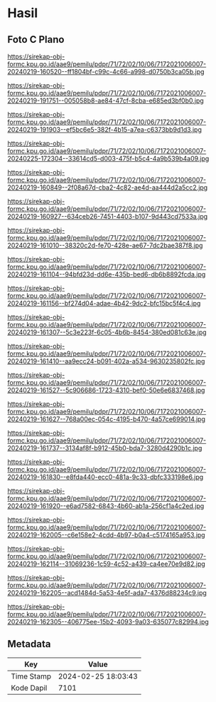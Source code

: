 # Hasil

## Foto C Plano

https://sirekap-obj-formc.kpu.go.id/aae9/pemilu/pdpr/71/72/02/10/06/7172021006007-20240219-160520--ff1804bf-c99c-4c66-a998-d0750b3ca05b.jpg

https://sirekap-obj-formc.kpu.go.id/aae9/pemilu/pdpr/71/72/02/10/06/7172021006007-20240219-191751--005058b8-ae84-47cf-8cba-e685ed3bf0b0.jpg

https://sirekap-obj-formc.kpu.go.id/aae9/pemilu/pdpr/71/72/02/10/06/7172021006007-20240219-191903--ef5bc6e5-382f-4b15-a7ea-c6373bb9d1d3.jpg

https://sirekap-obj-formc.kpu.go.id/aae9/pemilu/pdpr/71/72/02/10/06/7172021006007-20240225-172304--33614cd5-d003-475f-b5c4-4a9b539b4a09.jpg

https://sirekap-obj-formc.kpu.go.id/aae9/pemilu/pdpr/71/72/02/10/06/7172021006007-20240219-160849--2f08a67d-cba2-4c82-ae4d-aa444d2a5cc2.jpg

https://sirekap-obj-formc.kpu.go.id/aae9/pemilu/pdpr/71/72/02/10/06/7172021006007-20240219-160927--634ceb26-7451-4403-b107-9d443cd7533a.jpg

https://sirekap-obj-formc.kpu.go.id/aae9/pemilu/pdpr/71/72/02/10/06/7172021006007-20240219-161010--38320c2d-fe70-428e-ae67-7dc2bae387f8.jpg

https://sirekap-obj-formc.kpu.go.id/aae9/pemilu/pdpr/71/72/02/10/06/7172021006007-20240219-161104--94bfd23d-dd6e-435b-bed6-db6b8892fcda.jpg

https://sirekap-obj-formc.kpu.go.id/aae9/pemilu/pdpr/71/72/02/10/06/7172021006007-20240219-161156--bf274d04-adae-4b42-9dc2-bfc15bc5f4c4.jpg

https://sirekap-obj-formc.kpu.go.id/aae9/pemilu/pdpr/71/72/02/10/06/7172021006007-20240219-161307--5c3e223f-6c05-4b6b-8454-380ed081c63e.jpg

https://sirekap-obj-formc.kpu.go.id/aae9/pemilu/pdpr/71/72/02/10/06/7172021006007-20240219-161410--aa9ecc24-b091-402a-a534-9630235802fc.jpg

https://sirekap-obj-formc.kpu.go.id/aae9/pemilu/pdpr/71/72/02/10/06/7172021006007-20240219-161527--5c906686-1723-4310-bef0-50e6e6837468.jpg

https://sirekap-obj-formc.kpu.go.id/aae9/pemilu/pdpr/71/72/02/10/06/7172021006007-20240219-161627--768a00ec-054c-4195-b470-4a57ce699014.jpg

https://sirekap-obj-formc.kpu.go.id/aae9/pemilu/pdpr/71/72/02/10/06/7172021006007-20240219-161737--3134af8f-b912-45b0-bda7-3280d4290b1c.jpg

https://sirekap-obj-formc.kpu.go.id/aae9/pemilu/pdpr/71/72/02/10/06/7172021006007-20240219-161830--e8fda440-ecc0-481a-9c33-dbfc333198e6.jpg

https://sirekap-obj-formc.kpu.go.id/aae9/pemilu/pdpr/71/72/02/10/06/7172021006007-20240219-161920--e6ad7582-6843-4b60-ab1a-256cf1a4c2ed.jpg

https://sirekap-obj-formc.kpu.go.id/aae9/pemilu/pdpr/71/72/02/10/06/7172021006007-20240219-162005--c6e158e2-4cdd-4b97-b0a4-c5174165a953.jpg

https://sirekap-obj-formc.kpu.go.id/aae9/pemilu/pdpr/71/72/02/10/06/7172021006007-20240219-162114--31069236-1c59-4c52-a439-ca4ee70e9d82.jpg

https://sirekap-obj-formc.kpu.go.id/aae9/pemilu/pdpr/71/72/02/10/06/7172021006007-20240219-162205--acd1484d-5a53-4e5f-ada7-4376d88234c9.jpg

https://sirekap-obj-formc.kpu.go.id/aae9/pemilu/pdpr/71/72/02/10/06/7172021006007-20240219-162305--406775ee-15b2-4093-9a03-635077c82994.jpg


## Metadata

| Key        | Value               |
| ---------- | ------------------- |
| Time Stamp | 2024-02-25 18:03:43 |
| Kode Dapil | 7101                |



